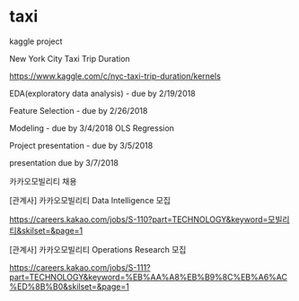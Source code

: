 # taxi
kaggle project

New York City Taxi Trip Duration

https://www.kaggle.com/c/nyc-taxi-trip-duration/kernels

EDA(exploratory data analysis) - due by 2/19/2018

Feature Selection - due by 2/26/2018

Modeling - due by 3/4/2018
OLS Regression

Project presentation - due by 3/5/2018

presentation due by 3/7/2018


카카오모빌리티 채용


[관계사] 카카오모빌리티 Data Intelligence 모집

https://careers.kakao.com/jobs/S-110?part=TECHNOLOGY&keyword=모빌리티&skilset=&page=1


[관계사] 카카오모빌리티 Operations Research 모집

https://careers.kakao.com/jobs/S-111?part=TECHNOLOGY&keyword=%EB%AA%A8%EB%B9%8C%EB%A6%AC%ED%8B%B0&skilset=&page=1


